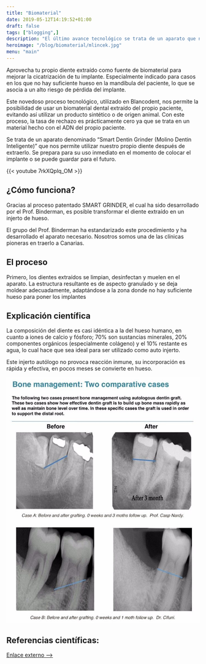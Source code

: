 ```yaml
---
title: "Biomaterial"
date: 2019-05-12T14:19:52+01:00
draft: false
tags: ["blogging",]
description: "El último avance tecnológico se trata de un aparato que nos permite utilizar tu propio diente después de la extracción. Se prepara para su uso inmediato para el implante o se puede guardar para el futuro."
heroimage: "/blog/biomaterial/mlincek.jpg"
menu: "main"
---
```


Aprovecha tu propio diente extraído como fuente de biomaterial para mejorar la cicatrización de tu implante. Especialmente indicado para casos en los que no hay suficiente hueso en la mandíbula del paciente, lo que se asocia a un alto riesgo de pérdida del implante.

Este novedoso proceso tecnológico, utilizado en Blancodent, nos permite la posibilidad de usar un biomaterial dental extraído del propio paciente, evitando así utilizar un producto sintético o de origen animal. Con este proceso, la tasa de rechazo es prácticamente cero ya que se trata en un material hecho con el ADN del propio paciente.

Se trata de un aparato denominado “Smart Dentin Grinder (Molino Dentin Inteligente)” que nos permite utilizar nuestro propio diente después de extraerlo. Se prepara para su uso inmediato en el momento de colocar el implante o se puede guardar para el futuro.

{{< youtube 7rkXQplq_OM >}}

## ¿Cómo funciona?

Gracias al proceso patentado SMART GRINDER, el cual ha sido desarrollado por el Prof. Binderman, es posible transformar el diente extraído en un injerto de hueso. 

El grupo del Prof. Binderman ha estandarizado este procedimiento y ha desarrollado el aparato necesario. Nosotros somos una de las clínicas pioneras en traerlo a Canarias.

## El proceso

Primero, los dientes extraídos se limpian, desinfectan y muelen en el aparato. La estructura resultante es de aspecto granulado y se deja moldear adecuadamente, adaptándose a la zona donde no hay suficiente hueso para poner los implantes

## Explicación científica

La composición del diente es casi idéntica a la del hueso humano, en cuanto a iones de calcio y fósforo; 70% son sustancias minerales, 20% componentes orgánicos (especialmente colágeno) y el 10% restante es agua, lo cual hace que sea ideal para ser utilizado como auto injerto.

Este injerto autólogo no provoca reacción inmune, su incorporación es rápida y efectiva, en pocos meses se convierte en hueso.

<img class="image-full-width" src="comparativa-mlincek.jpg" alt=""> <br>

## Referencias científicas:  

<a href="https://www.kometabio.com/scientific-publications" target="_blank">Enlace externo --> </a>

